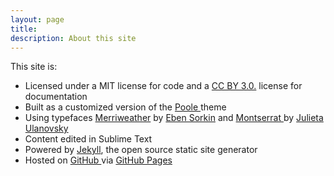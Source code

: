 ```yaml
---
layout: page
title: 
description: About this site
---
```



<div class="aboutsite">
 

<p> This site is:</p>

<ul class="list-unstyled">

   
<li> Licensed under a MIT license for code and a <a href="http://creativecommons.org/licenses/by/3.0/deed.en_US">CC BY 3.0.</a> license for documentation</li>

<li> Built as a customized version of the <a href="http://getpoole.com/"> Poole </a> theme </li>

<li> Using typefaces <a href="http://www.google.com/fonts/specimen/Merriweather">Merriweather</a> by <a href= "https://ebensorkin.wordpress.com/">Eben Sorkin</a> and <a href="http://www.google.com/fonts/specimen/Montserrat"> Montserrat </a> by <a href="http://www.zkysky.com.ar/"> Julieta Ulanovsky </a></li>

<li> Content edited in Sublime Text </li>

<li> Powered by <a href="http://jekyllrb.com/">Jekyll</a>, the open source static site generator</li>

<li> Hosted on <a href="https://github.com/moralesn/moralesn.github.io"> GitHub </a> via <a href="https://pages.github.com/"> GitHub Pages</a></li>

</ul> 
 </div>

 
 
